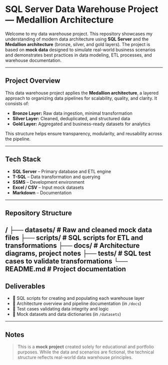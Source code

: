 # SQL Server Data Warehouse Project — Medallion Architecture

Welcome to my data warehouse project. This repository showcases my understanding of modern data architecture using **SQL Server** and the **Medallion architecture** (bronze, silver, and gold layers). The project is based on **mock data** designed to simulate real-world business scenarios and demonstrates best practices in data modeling, ETL processes, and warehouse documentation.

---

## Project Overview

This data warehouse project applies the **Medallion architecture**, a layered approach to organizing data pipelines for scalability, quality, and clarity. It consists of:

- **Bronze Layer:** Raw data ingestion, minimal transformation
- **Silver Layer:** Cleaned, deduplicated, and structured data
- **Gold Layer:** Aggregated and business-ready datasets for analytics

This structure helps ensure transparency, modularity, and reusability across the pipeline.

---

## Tech Stack

- **SQL Server** – Primary database and ETL engine
- **T-SQL** – Data transformation and querying
- **SSMS** – Development environment
- **Excel / CSV** – Input mock datasets
- **Markdown** – Documentation

---

## Repository Structure

/
├── datasets/           # Raw and cleaned mock data files
├── scripts/            # SQL scripts for ETL and transformations
├── docs/               # Architecture diagrams, project notes
├── tests/              # SQL test cases to validate transformations
└── README.md           # Project documentation
---

## Deliverables

- 🔹 SQL scripts for creating and populating each warehouse layer  
- 🔹 Architecture overview and pipeline documentation (in `/docs`)  
- 🔹 Test cases validating data integrity and logic  
- 🔹 Mock datasets and data dictionaries (in `/datasets`)

---

## Notes

> This is a **mock project** created solely for educational and portfolio purposes. While the data and scenarios are fictional, the technical structure reflects real-world data warehouse principles.
